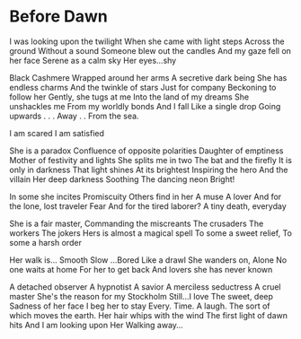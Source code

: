 # Before Dawn

I was looking upon the twilight
When she came with light steps
Across the ground
Without a sound
Someone blew out the candles
And my gaze fell on her face
Serene as a calm sky
Her eyes...shy

Black Cashmere
Wrapped around her arms
A secretive dark being
She has endless charms
And the twinkle of stars
Just for company
Beckoning to follow her
Gently, she tugs at me
Into the land of my dreams
She unshackles me
From my worldly bonds
And I fall
Like a single drop
Going upwards
.
.
.
Away
.
.
From the sea.

I am scared
I am satisfied

She is a paradox
Confluence of opposite polarities
Daughter of emptiness
Mother of festivity and lights
She splits me in two
The bat and the firefly
It is only in darkness
That light shines
At its brightest
Inspiring the hero
And the villain
Her deep darkness
Soothing
The dancing neon
Bright!

In some she incites
Promiscuity
Others find in her
A muse
A lover
And for the lone, lost traveler
Fear
And for the tired laborer?
A tiny death, everyday

She is a fair master,
Commanding the miscreants
The crusaders
The workers
The jokers
Hers is almost a magical spell
To some a sweet relief,
To some a harsh order

Her walk is...
Smooth
Slow
...Bored
Like a drawl
She wanders on,
Alone
No one waits at home
For her to get back
And lovers she has never known

A detached observer
A hypnotist
A savior
A merciless seductress
A cruel master
She's the reason for my Stockholm
Still...I love
The sweet, deep
Sadness of her face
I beg her to stay
Every. Time.
A laugh.
The sort of which moves the earth.
Her hair whips with the wind
The first light of dawn hits
And I am looking upon
Her
Walking away…